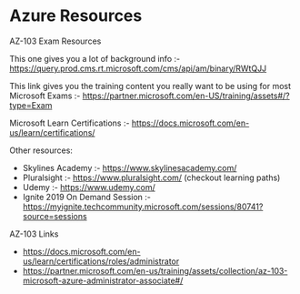 # Azure Resources
AZ-103 Exam Resources

This one gives you a lot of background info :- 
https://query.prod.cms.rt.microsoft.com/cms/api/am/binary/RWtQJJ


This link gives you the training content you really want to be using for most
Microsoft Exams :-
https://partner.microsoft.com/en-US/training/assets#/?type=Exam

Microsoft Learn Certifications :-
https://docs.microsoft.com/en-us/learn/certifications/

Other resources:

* Skylines Academy :- https://www.skylinesacademy.com/
* Pluralsight :- https://www.pluralsight.com/ (checkout learning paths)
* Udemy :- https://www.udemy.com/
* Ignite 2019 On Demand Session :- https://myignite.techcommunity.microsoft.com/sessions/80741?source=sessions

AZ-103 Links
* https://docs.microsoft.com/en-us/learn/certifications/roles/administrator
* https://partner.microsoft.com/en-us/training/assets/collection/az-103-microsoft-azure-administrator-associate#/
